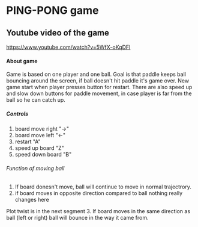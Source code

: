 # PING-PONG game

## Youtube video of the game

https://www.youtube.com/watch?v=5WfX-oKqDFI

#### About game

Game is based on one player and one ball. Goal is that paddle keeps ball bouncing around the screen, if ball doesn't hit paddle it's game over. New game start when player presses button for restart. There are also speed up and slow down buttons for paddle movement, in case player is far from the ball so he can catch up.

##### Controls

1. board move right "->"
2. board move left "<-"
3. restart "A"
4. speed up board "Z"
5. speed down board "B"

###### Function of moving ball

1. If board donesn't move, ball will continue to move in normal trajectrory.
2. if board moves in opposite direction compared to ball nothing really changes here

Plot twist is in the next segment
3. If board moves in the same direction as ball (left or right) ball will bounce in the way it came from.
